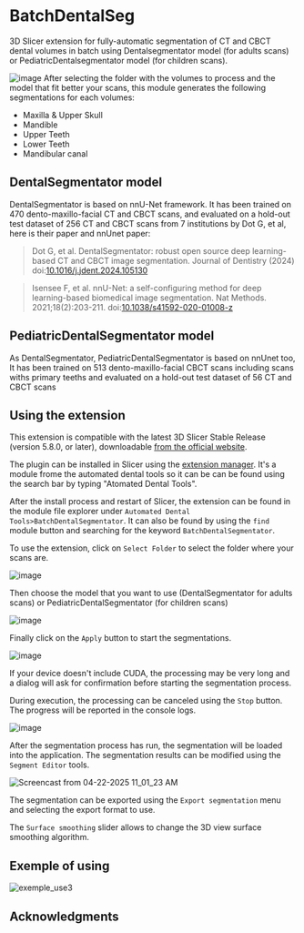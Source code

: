 # BatchDentalSeg
3D Slicer extension for fully-automatic segmentation of CT and CBCT dental volumes in batch using Dentalsegmentator model (for adults scans)  or PediatricDentalsegmentator model (for children scans).

![image](https://github.com/user-attachments/assets/240928bd-6551-46db-8688-7b6b581f5d70)
After selecting the folder with the volumes to process and the model that fit better your scans, this module generates the following segmentations for each volumes: 
* Maxilla & Upper Skull
* Mandible
* Upper Teeth
* Lower Teeth
* Mandibular canal

## DentalSegmentator model

DentalSegmentator is based on nnU-Net framework. It has been trained on 470 dento-maxillo-facial CT and CBCT scans, and evaluated on a hold-out test dataset of 256 CT and CBCT scans from 7 institutions by Dot G, et al, here is their paper and nnUnet paper:

>Dot G, et al. DentalSegmentator: robust open source deep learning-based CT and CBCT image segmentation. Journal of Dentistry (2024) doi:[10.1016/j.jdent.2024.105130](https://doi.org/10.1016/j.jdent.2024.105130)

>Isensee F, et al. nnU-Net: a self-configuring method for deep learning-based biomedical image segmentation. Nat Methods. 2021;18(2):203-211. doi:[10.1038/s41592-020-01008-z](https://doi.org/10.1038/s41592-020-01008-z)

## PediatricDentalSegmentator model

As DentalSegmentator, PediatricDentalSegmentator is based on nnUnet too, It has been trained on 513 dento-maxillo-facial CBCT scans including scans withs primary teeths and evaluated on a hold-out test dataset of 56 CT and CBCT scans


## Using the extension

This extension is compatible with the latest 3D Slicer Stable Release (version 5.8.0, or later), downloadable [from the official website]( https://download.slicer.org/ ). 

The plugin can be installed in Slicer using
the [extension manager]( https://slicer.readthedocs.io/en/latest/user_guide/extensions_manager.html#install-extensions).
It's a module frome the automated dental tools so it can be can be found using the search bar by typing "Atomated Dental Tools".

After the install process and restart of Slicer, the extension can be found in the module file explorer under `Automated Dental Tools>BatchDentalSegmentator`.
It can also be found by using the `find` module button and searching for the keyword `BatchDentalSegmentator`.

To use the extension, click on `Select Folder` to select the folder where your scans are.

![image](https://github.com/user-attachments/assets/72bb7c14-6ed7-4036-a2e5-e76633f03c44)

Then choose the model that you want to use (DentalSegmentator for adults scans) or PediatricDentalSegmentator (for children scans)

![image](https://github.com/user-attachments/assets/c4529265-3dcc-4deb-b835-4988630100e2)

Finally click on the `Apply` button to start the segmentations.

![image](https://github.com/user-attachments/assets/3c03bc13-cfc6-4b37-b743-13d30a8c1107)

If your device doesn't include CUDA, the processing may be very long and a dialog will ask for confirmation before
starting the segmentation process.

During execution, the processing can be canceled using the `Stop` button.
The progress will be reported in the console logs.

![image](https://github.com/user-attachments/assets/fff5a0a2-d29d-4368-b10c-e4dd3490b70f)


After the segmentation process has run, the segmentation will be loaded into the application.
The segmentation results can be modified using the `Segment Editor` tools.

![Screencast from 04-22-2025 11_01_23 AM](https://github.com/user-attachments/assets/df2ba70d-bd36-46f4-8ab2-a9dfabc68874)

The segmentation can be exported using the `Export segmentation` menu and selecting the export format to use.

The `Surface smoothing` slider allows to change the 3D view surface smoothing algorithm.

## Exemple of using 

![exemple_use3](https://github.com/user-attachments/assets/19ec5b61-9733-4749-99ca-a9ce748df811)


## Acknowledgments 

